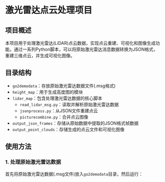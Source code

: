 # 激光雷达点云处理项目

## 项目概述

本项目用于处理激光雷达(LiDAR)点云数据，实现点云重建、可视化和图像生成功能。通过一系列Python脚本，可以将原始激光雷达消息数据转换为JSON格式，重建三维点云，并生成可视化图像。

## 目录结构

- `go2demodata`：存放原始激光雷达数据文件(.msg格式)
- `height_map`：用于生成高度图的模块
- `lidar_map`：包含处理激光雷达数据的核心脚本
  - `read_lidar_msg.py`：读取并解析原始激光雷达数据
  - `jsonprocess.py`：从JSON文件重建点云
  - `picturecombine.py`：合并点云图像
- `output_json_frames`：存储从原始数据中提取的JSON格式帧数据
- `output_point_clouds`：存储生成的点云文件和可视化图像

## 使用方法

### 1. 处理原始激光雷达数据

首先将原始激光雷达数据(.msg文件)放入`go2demodata`目录，然后运行： 